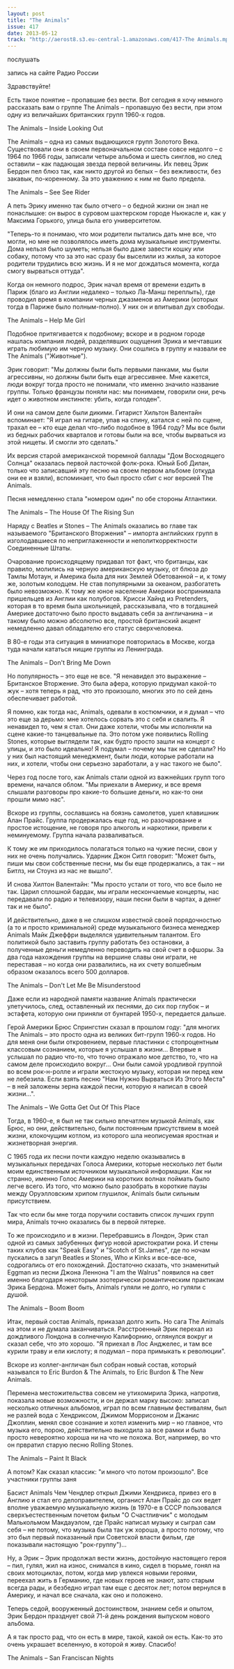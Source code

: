 ```yaml
---
layout: post
title: "The Animals"
issue: 417
date: 2013-05-12
track: "http://aerost8.s3.eu-central-1.amazonaws.com/417-The Animals.mp3"
---
```


послушать

запись на сайте Радио России

Здравствуйте!

Есть такое понятие – пропавшие без вести. Вот сегодня я хочу немного рассказать вам о группе The Animals – пропавшую без вести, при этом одну из величайших британских групп 1960-х годов.

The Animals – Inside Looking Out

The Animals – одна из самых выдающихся групп Золотого Века. Существовали они в своем первоначальном составе совсе недолго – с 1964 по 1966 годы, записали четыре альбома и шесть синглов, но след оставили – как падающая звезда первой величины. Их певец Эрик Бердон пел блюз так, как никто другой из белых – без вежливости, без закавык, по-коренному. За это уважению к ним не было предела.

The Animals – See See Rider

А петь Эрику именно так было отчего – о бедной жизни он знал не понаслышке: он вырос в суровом шахтерском городе Ньюкасле и, как у Максима Горького, улица была его университетом.

"Теперь-то я понимаю, что мои родители пытались дать мне все, что могли, но мне не позволялось иметь дома музыкальные инструменты. Дома нельзя было шуметь; нельзя было даже завести кошку или собаку, потому что за это нас сразу бы выселили из жилья, за которое родители трудились всю жизнь. И я не мог дождаться момента, когда смогу вырваться оттуда".

Когда он немного подрос, Эрик начал время от времени ездить в Париж (благо из Англии недалеко – только Ла-Манш переплыть), где проводил время в компании черных джазменов из Америки (которых тогда в Париже было полным-полно). У них он и впитывал дух свободы.

The Animals – Help Me Girl

Подобное притягивается к подобному; вскоре и в родном городе нашлась компания людей, разделявших ощущения Эрика и мечтавших играть любимую им черную музыку. Они сошлись в группу и назвали ее The Animals ("Животные").

Эрик говорит: "Мы должны были быть первыми панками, мы были агрессивны, но должны были быть еще агрессивнее. Мне кажется, люди вокруг тогда просто не понимали, что именно значило название группы. Только французы поняли нас: мы понимаем, говорили они, речь идет о животном инстинкте: убить, когда голоден".

И они на самом деле были дикими. Гитарист Хильтон Валентайн вспоминает: "Я играл на гитаре, упав на спину, катался с ней по сцене, трахал ее – кто еще делал что-либо подобное в 1964 году? Мы все были из бедных рабочих кварталов и готовы были на все, чтобы вырваться из этой нищеты. И смогли это сделать."

Их версия старой американской тюремной баллады "Дом Восходящего Солнца" оказалась первой ласточкой фолк-рока. Юный Боб Дилан, только что записавший эту песню на своем первом альбоме (откуда они ее и взяли), вспоминает, что был просто сбит с ног версией The Animals.

Песня немедленно стала "номером один" по обе стороны Атлантики.

The Animals – The House Of The Rising Sun

Наряду с Beatles и Stones – The Animals оказались во главе так называемого "Британского Вторжения" – импорта английских групп в изголодавшиеся по неприглаженности и неполиткорректности Соединенные Штаты.

Очарование происходящему придавал тот факт, что британцы, как правило, молились на черную американскую музыку, от блюза до Тамлы Мотаун, и Америка была для них Землей Обетованной – и, к тому же, золотым колодцем. Не став популярными за океаном, разбогатеть было невозможно. К тому же юное население Америки воспринимала пришельцев из Англии как полубогов. Крисси Хайнд из Pretenders, которая в то время была школьницей, рассказывала, что в тогдашней Америке достаточно было просто выдавать себя за англичанина – и такому было можно абсолютно все, простой британский акцент немедленно давал обладателю его статус сверхчеловека.

В 80-е годы эта ситуация в миниатюре повторилась в Москве, когда туда начали кататься нищие группы из Ленинграда.

The Animals – Don't Bring Me Down

Но популярность – это еще не все. "Я ненавидел это выражение – Британское Вторжение. Это была афера, которую придумал какой-то жук – хотя теперь я рад, что это произошло, многих это по сей день обеспечивает работой.

Я помню, как тогда нас, Animals, одевали в костюмчики, и я думал – что это еще за дерьмо: мне хотелось сорвать это с себя и свалить. Я ненавидел то, чем я стал. Они даже хотели, чтобы мы исполняли на сцене какие-то танцевальные па. Это потом уже появились Rolling Stones, которые выглядели так, как будто просто зашли на концерт с улицы, и это было идеально! Я подумал – почему мы так не сделали? Но у них был настоящий менеджмент, были люди, которые работали на них, и хотели, чтобы они серьезно заработали, а у нас такого не было".

Через год после того, как Animals стали одной из важнейших групп того времени, начался облом. "Мы приехали в Америку, и все время слышали разговоры про какие-то большие деньги, но как-то они прошли мимо нас".

Вскоре из группы, сославшись на боязнь самолетов, ушел клавишник Алан Прайс. Группа продержалась еще год, но разочарование и простое истощение, не говоря про алкоголь и наркотики, привели к неминуемому. Группа начала разваливаться.

К тому же им приходилось полагаться только на чужие песни, свои у них не очень получались. Ударник Джон Ситл говорит: "Может быть, пиши мы свои собственные песни, мы бы еще продержались, а так – ни Битлз, ни Стоунз из нас не вышло".

И снова Хилтон Валентайн: "Мы просто устали от того, что все было не так. Царил сплошной бардак, мы играли нескончаемые концерты, нас передавали по радио и телевизору, наши песни были в чартах, а денег так и не было".

И действительно, даже в не слишком известной своей порядочностью (а то и просто криминальной) среде музыкального бизнеса менеджер Animals Майк Джеффри выделялся удивительным талантом. Его политикой было заставить группу работать без остановки, а полученные деньги немедленно переводить на свой счет в офшоры. За два года нахождения группы на вершине славы они играли, не переставая – но когда они развалились, на их счету волшебным образом оказалось всего 500 долларов.

The Animals – Don't Let Me Be Misunderstood

Даже если из народной памяти название Animals практически улетучилось, след, оставленный их песнями, до сих пор глубок – и эстафета, которую они приняли от бунтарей 1950-х, передается дальше.

Герой Америки Брюс Спрингстин сказал в прошлом году: "для многих The Animals – это просто одна из великих бит-групп 1960-х годов. Но для меня они были откровением, первые пластинки с стопроцентным классовым сознанием, которые я услышал в жизни... Впервые я услышал по радио что-то, что точно отражало мое детство, то, что на самом деле происходило вокруг... Они были самой уродливой группой во всем рок-н-ролле и играли жестокую музыку, которая ни перед кем не лебезила. Если взять песню "Нам Нужно Вырваться Из Этого Места" – в ней заложены зерна каждой песни, которую я написал в своей жизни...".

The Animals – We Gotta Get Out Of This Place

Тогда, в 1960-е, я был не так сильно впечатлен музыкой Animals, как Брюс, но они, действительно, были постоянным присутствием в моей жизни, клокочущим котлом, из которого шла неописуемая яростная и жизнетворная энергия.

С 1965 года их песни почти каждую неделю оказывались в музыкальных передачах Голоса Америки, которые несколько лет были моим единственным источником музыкальной информации. Как ни странно, именно Голос Америки на коротких волнах поймать было легче всего. Из того, что можно было разобрать в короткие паузы между Оруэлловским хрипом глушилок, Animals были сильным присутствием.

Так что если бы мне тогда поручили составить список лучших групп мира, Animals точно оказались бы в первой пятерке.

То же происходило и в жизни. Перебравшись в Лондон, Эрик стал одной из самых забубенных фигур новой аристократии рока. И стены таких клубов как "Speak Easy" и "Scotch of St.James", где по ночам пускались в загул Beatles и Stones, Who и Kinks и все-все-все, содрогались от его похождений. Достаточно сказать, что знаменитый Eggman из песни Джона Леннона "I am the Walrus" появился на свет именно благодаря некоторым эзотерически романтическим практикам Эрика Бердона. Может быть, Animals гуляли не долго, но гуляли с душой.

The Animals – Boom Boom

Итак, первый состав Animals, приказал долго жить. Но сага The Animals на этом и не думала заканчиваться. Расстроенный Эрик перехал из дождливого Лондона в солнечную Калифорнию, оглянулся вокруг и сказал себе, что это хорошо. "Я приехал в Лос Анджелес, и там все курили траву и ели кислоту; я подумал – пора примыкать к революции".

Вскоре из коллег-англичан был собран новый состав, который назывался то Eric Burdon & The Animals, то Eric Burdon & The New Animals.

Перемена местожительства совсем не утихомирила Эрика, напротив, показала новые возможности, и он держал марку высоко: записал несколько отличных альбомов, играл по всем главным фестивалям, был не разлей вода с Хендриксом, Джимом Моррисоном и Джанис Джоплин, менял свое сознание и хотел изменить мир – но главное, что музыка его, порою, действительно выходила за все рамки и была просто невероятно хороша ни на что не похожа. Вот, например, во что он првратил старую песню Rolling Stones.

The Animals – Paint It Black

А потом? Как сказал классик: "и много что потом произошло". Все участники группы заня

Басист Animals Чем Чендлер открыл Джими Хендрикса, привез его в Англию и стал его делоправителем, органист Алан Прайс до сих ведет вполне уважаемую музыкальную жизнь (в 1970-е в СССР пользовался сверхъестественным почетом фильм "О Счастливчик" с молодым Малькольмом Макдауэлом, где Прайс написал музыку и сыграл сам себя – не потому, что музыка была так уж хороша, а просто потому, что это был первый показанный при Советской власти фильм, где показывали настоящую "рок-группу")...

Ну, а Эрик – Эрик продолжал вести жизнь, достойную настоящего героя – пил, гулял, жил на износ, снимался в кино, сидел в тюрьме, гонял на своих мотоциклах, потом, когда мир увлекся новыми героями, переехал жить в Германию, где новых героев не знают, зато старым всегда рады, и безбедно играл там еще с десяток лет; потом вернулся в Америку, и начал все сначала, как оно и положено.

Теперь седой, вооруженный достоинством, знанием себя и опытом, Эрик Бердон празднует свой 71-й день рождения выпуском нового альбома.

А я так просто рад, что он есть в мире, такой, какой он есть. Как-то это очень украшает вселенную, в которой я живу. Спасибо!

The Animals – San Franciscan Nights
